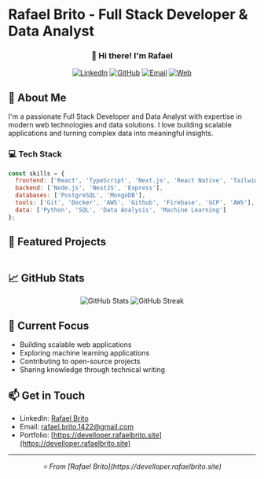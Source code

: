 # Rafael Brito - Full Stack Developer & Data Analyst

<div align="center">
  <!-- <img src="" alt="Profile" style="border-radius: 50%; width: 200px; height: 200px; object-fit: cover;"> -->

  <h3>👋 Hi there! I'm Rafael</h3>
  
  [![LinkedIn](https://img.shields.io/badge/LinkedIn-0077B5?style=for-the-badge&logo=linkedin&logoColor=white)](https://www.linkedin.com/in/rafael-brito-sampaio-88ab05196/)
  [![GitHub](https://img.shields.io/badge/GitHub-100000?style=for-the-badge&logo=github&logoColor=white)](https://github.com/rafael3007)
  [![Email](https://img.shields.io/badge/Email-D14836?style=for-the-badge&logo=gmail&logoColor=white)](mailto:rafael.brito.1422@gmail.com)
  [![Web](https://img.shields.io/website&logoColor=white)](https://develloper.rafaelbrito.site)
</div>

## 🚀 About Me

I'm a passionate Full Stack Developer and Data Analyst with expertise in modern web technologies and data solutions. I love building scalable applications and turning complex data into meaningful insights.

### 💻 Tech Stack

```javascript
const skills = {
  frontend: ['React', 'TypeScript', 'Next.js', 'React Native', 'Tailwind CSS'],
  backend: ['Node.js', 'NestJS', 'Express'],
  databases: ['PostgreSQL', 'MongoDB'],
  tools: ['Git', 'Docker', 'AWS', 'Github', 'Firebase', 'GCP', 'AWS'],
  data: ['Python', 'SQL', 'Data Analysis', 'Machine Learning']
};
```

## 🌟 Featured Projects

<table>
  <tr>
    <!-- <td align="center">
      <img src="" width="100px;" alt="Project 1"/>
      <br />
      <strong>E-commerce Platform</strong>
      <br />
      React, Node.js, PostgreSQL
    </td>
    <td align="center">
      <img src="" width="100px;" alt="Project 2"/>
      <br />
      <strong>Analytics Dashboard</strong>
      <br />
      React, D3.js, Python
    </td>
    <td align="center">
      <img src="" width="100px;" alt="Project 3"/>
      <br />
      <strong>Mobile App</strong>
      <br />
      React Native, TypeScript
    </td> -->
  </tr>
</table>

## 📈 GitHub Stats

<div align="center">
  <img src="https://github-readme-stats.vercel.app/api?username=rafael3007&show_icons=true&theme=radical" alt="GitHub Stats" />
  <img src="https://github-readme-streak-stats.herokuapp.com/?user=rafael3007&theme=radical" alt="GitHub Streak" />
</div>

## 🎯 Current Focus

- Building scalable web applications
- Exploring machine learning applications
- Contributing to open-source projects
- Sharing knowledge through technical writing

## 📫 Get in Touch

- LinkedIn: [Rafael Brito](https://www.linkedin.com/in/rafael-brito-sampaio-88ab05196/)
- Email: rafael.brito.1422@gmail.com
- Portfolio: [https://develloper.rafaelbrito.site](https://develloper.rafaelbrito.site)

---

<div align="center">
  <i>⭐️ From [Rafael Brito](https://develloper.rafaelbrito.site)</i>
</div>
